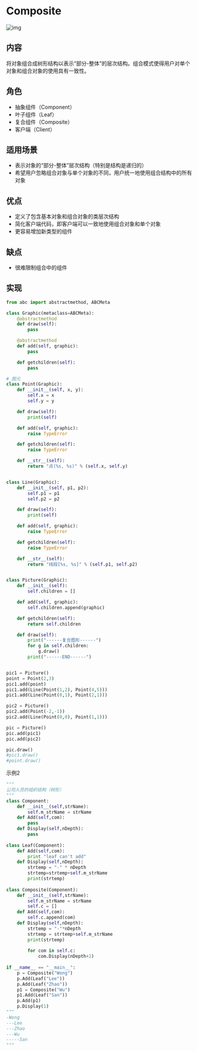 # Composite

![img](https://images2017.cnblogs.com/blog/1168194/201711/1168194-20171118151447999-1707362780.png)

## 内容

将对象组合成树形结构以表示“部分-整体”的层次结构。组合模式使得用户对单个对象和组合对象的使用具有一致性。

## 角色

- 抽象组件（Component）
- 叶子组件（Leaf）
- 复合组件（Composite）
- 客户端（Client）

## 适用场景

- 表示对象的“部分-整体”层次结构（特别是结构是递归的）
- 希望用户忽略组合对象与单个对象的不同，用户统一地使用组合结构中的所有对象

## 优点

- 定义了包含基本对象和组合对象的类层次结构
- 简化客户端代码，即客户端可以一致地使用组合对象和单个对象
- 更容易增加新类型的组件

## 缺点

- 很难限制组合中的组件

## 实现

```python
from abc import abstractmethod, ABCMeta

class Graphic(metaclass=ABCMeta):
    @abstractmethod
    def draw(self):
        pass

    @abstractmethod
    def add(self, graphic):
        pass

    def getchildren(self):
        pass

# 图元
class Point(Graphic):
    def __init__(self, x, y):
        self.x = x
        self.y = y

    def draw(self):
        print(self)

    def add(self, graphic):
        raise TypeError

    def getchildren(self):
        raise TypeError

    def __str__(self):
        return "点(%s, %s)" % (self.x, self.y)


class Line(Graphic):
    def __init__(self, p1, p2):
        self.p1 = p1
        self.p2 = p2

    def draw(self):
        print(self)

    def add(self, graphic):
        raise TypeError

    def getchildren(self):
        raise TypeError

    def __str__(self):
        return "线段[%s, %s]" % (self.p1, self.p2)


class Picture(Graphic):
    def __init__(self):
        self.children = []

    def add(self, graphic):
        self.children.append(graphic)

    def getchildren(self):
        return self.children

    def draw(self):
        print("------复合图形------")
        for g in self.children:
            g.draw()
        print("------END------")


pic1 = Picture()
point = Point(2,3)
pic1.add(point)
pic1.add(Line(Point(1,2), Point(4,5)))
pic1.add(Line(Point(0,1), Point(2,1)))

pic2 = Picture()
pic2.add(Point(-2,-1))
pic2.add(Line(Point(0,0), Point(1,1)))

pic = Picture()
pic.add(pic1)
pic.add(pic2)

pic.draw()
#pic1.draw()
#point.draw()

```

示例2

```python
"""
公司人员的组织结构（树形）
"""
class Component:
    def __init__(self,strName):
        self.m_strName = strName
    def Add(self,com):
        pass
    def Display(self,nDepth):
        pass
 
class Leaf(Component):
    def Add(self,com):
        print "leaf can't add"
    def Display(self,nDepth):
        strtemp = "-" * nDepth
        strtemp=strtemp+self.m_strName
        print(strtemp)
 
class Composite(Component):
    def __init__(self,strName):
        self.m_strName = strName
        self.c = []
    def Add(self,com):
        self.c.append(com)
    def Display(self,nDepth):
        strtemp = "-"*nDepth
        strtemp = strtemp+self.m_strName
        print(strtemp)
        
        for com in self.c:
            com.Display(nDepth+2)
 
if __name__ == "__main__":
    p = Composite("Wong")
    p.Add(Leaf("Lee"))
    p.Add(Leaf("Zhao"))
    p1 = Composite("Wu")
    p1.Add(Leaf("San"))
    p.Add(p1)
    p.Display(1)   
"""
-Wong
---Lee
---Zhao
---Wu
-----San
"""
```

